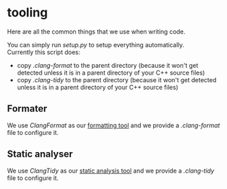 # tooling

Here are all the common things that we use when writing code.

You can simply run *setup.py* to setup everything automatically.<br/>
Currently this script does:
- copy *.clang-format* to the parent directory (because it won't get detected unless it is in a parent directory of your C++ source files)
- copy *.clang-tidy* to the parent directory (because it won't get detected unless it is in a parent directory of your C++ source files)

## Formater

We use *ClangFormat* as our [formatting tool](https://julesfouchy.github.io/Learn--Clean-Code-With-Cpp/lessons/formatting-tool/) and we provide a *.clang-format* file to configure it.

## Static analyser

We use *ClangTidy* as our [static analysis tool](https://julesfouchy.github.io/Learn--Clean-Code-With-Cpp/lessons/static-analysers/) and we provide a *.clang-tidy* file to configure it.